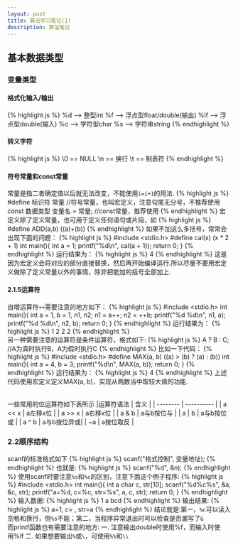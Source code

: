 ```yaml
---
layout: post
title: 算法学习笔记(1)
description: 算法笔记
---
```


## 基本数据类型<br>
### 变量类型
#### 格式化输入/输出
{% highlight js %}
%d  -->  整型int
%f  -->  浮点型float/double(输出)
%lf -->  浮点型double(输入)
%c  -->  字符型char
%s  -->  字符串string
{% endhighlight %}
#### 转义字符
{% highlight js %}
\\0 == NULL
\n == 换行
\t == 制表符
{% endhighlight %}
#### 符号常量和const常量
常量是指二者确定值以后就无法改变，不能使用`i=i+1`的用法.
{% highlight js %}
#define 标识符 常量    //符号常量，也叫宏定义，注意句尾无分号，不推荐使用
const 数据类型 变量名 = 常量;  //const常量，推荐使用
{% endhighlight %}
宏定义除了定义常量，也可用于定义任何语句或片段，如
{% highlight js %}
\#define ADD(a,b) ((a)+(b))
{% endhighlight %}
如果不加这么多括号，常常会出现下面的问题：
{% highlight js %}
\#include <stdio.h>
\#define cal(x) (x * 2 + 1)
int main(){
    int a = 1;
    printf("%d\n", cal(a + 1));
    return 0;
}
{% endhighlight %}
运行结果为：
{% highlight js %}
4
{% endhighlight %}
这是因为宏定义会将对应的部分直接替换，然后再开始编译运行.所以尽量不要用宏定义做除了定义常量以外的事情，除非把能加的括号全部加上.
#### 2.1.5运算符
自增运算符`++`需要注意的地方如下：
{% highlight js %}
\#include <stdio.h>
int main(){
    int a = 1, b = 1, n1, n2;
    n1 = a++;
    n2 = ++b;
    printf("%d %d\n", n1, a);
    printf("%d %d\n", n2, b);
    return 0;
}
{% endhighlight %}
运行结果为：
{% highlight js %}
1 2
2 2
{% endhighlight %}<br>
另一种需要注意的运算符是条件运算符，格式如下:
{% highlight js %}
A ? B : C;  //A为真时执行B，A为假时执行C
{% endhighlight %}
比如一下代码：
{% highlight js %}
\#include <stdio.h>
\#define MAX(a, b) ((a) > (b) ? (a) : (b))
int main(){
    int a = 4, b = 3;
    printf("%d\n", MAX(a, b));
    return 0;
}
{% endhighlight %}
运行结果为：
{% highlight js %}
4
{% endhighlight %}
上述代码使用宏定义定义MAX(a, b)，实现从两数当中取较大值的功能.<br><br>

一些常用的位运算符如下表所示
|运算符语法 | 含义       |
| -------- | ---------- |
| a << x   | a左移x位    |
| a >> x   | a右移x位    |
| a & b    | a与b按位与  |
| a \| b   | a与b按位或  |
| a ^ b    | a与b按位异或|
| ~a       | a按位取反   |
### 2.2顺序结构
scanf的标准格式如下
{% highlight js %}
scanf("格式控制", 变量地址);
{% endhighlight %}
也就是:
{% highlight js %}
scanf("%d", &n);
{% endhighlight %}
使用scanf时要注意`%s`和`%c`的区别，注意下面这个例子程序:
{% highlight js %}
\#include <stdio.h>
int main(){
    int a
    char c, str[10];
    scanf("%d%c%s", &a, &c, str);
    printf("a=%d, c=%c, str=%s", a, c, str);
    return 0;
}
{% endhighlight %}
输入数据:
{% highlight js %}
1 a bcd
{% endhighlight %}
输出结果:
{% highlight js %}
a=1, c= , str=a
{% endhighlight %}
结论就是:第一，`%c`可以读入空格和换行，但`%s`不能；第二，当程序异常退出时可以检查是否漏写了`&`<br>
而printf函数也有需要注意的地方:
一. 注意输出double时使用%f，而输入时使用%lf
二. 如果想要输出`%`或`\`，可使用`%%`和`\\`